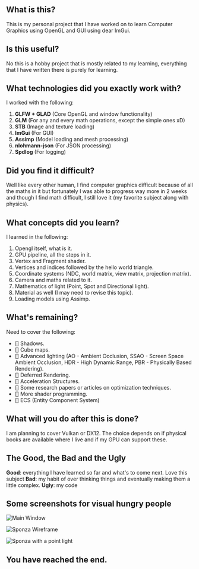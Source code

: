 ## What is this?
This is my personal project that I have worked on to learn Computer Graphics using OpenGL and GUI using dear ImGui.

## Is this useful?
No this is a hobby project that is mostly related to my learning, everything that I have written there is purely for learning.

## What technologies did you exactly work with?
I worked with the following:
1. **GLFW + GLAD** (Core OpenGL and window functionality)
2. **GLM** (For any and every math operations, except the simple ones xD)
3. **STB** (Image and texture loading)
4. **ImGui** (For GUI)
5. **Assimp** (Model loading and mesh processing)
6. **nlohmann-json** (For JSON processing)
7. **Spdlog** (For logging)

## Did you find it difficult?
Well like every other human, I find computer graphics difficult because of all the maths in it but fortunately I was able to progress way more in 2 weeks and though I find math difficult, I still love it (my favorite subject along with physics).

## What concepts did you learn?
I learned in the following:
1. Opengl itself, what is it.
2. GPU pipeline, all the steps in it.
4. Vertex and Fragment shader.
5. Vertices and indices followed by the hello world triangle.
6. Coordinate systems (NDC, world matrix, view matrix, projection matrix).
7. Camera and maths related to it.
8. Mathematics of light (Point, Spot and Directional light).
9. Material as well (I may need to revise this topic).
10. Loading models using Assimp.

## What's remaining?
Need to cover the following:
- [] Shadows.
- [] Cube maps.
- [] Advanced lighting (AO - Ambient Occlusion, SSAO - Screen Space Ambient Occlusion, HDR - High Dynamic Range, PBR - Physically Based Rendering).
- [] Deferred Rendering.
- [] Acceleration Structures.
- [] Some research papers or articles on optimization techniques.
- [] More shader programming.
- [] ECS (Entity Component System)

## What will you do after this is done?
I am planning to cover Vulkan or DX12. The choice depends on if physical books are available where I live and if my GPU can support these.

## The Good, the Bad and the Ugly
**Good**: everything I have learned so far and what's to come next. Love this subject
**Bad**: my habit of over thinking things and eventually making them a little complex.
**Ugly**: my code

## Some screenshots for visual hungry people
![Main Window](https://github.com/user-attachments/assets/79f0e9ba-5a65-4344-a61c-5a14c09d9670)

![Sponza Wireframe](https://github.com/user-attachments/assets/23a403fe-1cec-4611-be3d-d706917825ec)

![Sponza with a point light](https://github.com/user-attachments/assets/41da8434-81e8-4b64-bd31-0b1407417ade)

## You have reached the end.
